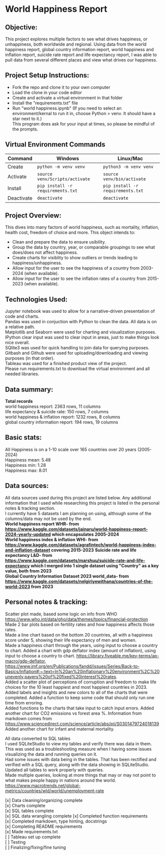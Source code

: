 # World Happiness Report
## Objective:
This project explores multiple factors to see what drives happiness, or unhappiness, both worldwide and regional. Using data from the world happiness report, global country information report, world happiness and inflation report, suicide rate report and life expectancy report, I was able to pull data from several different places and view what drives our happiness.  


## Project Setup Instructions:
+ Fork the repo and clone it to your own computer
+ Load the clone in your code editor
+ Create and activate a virtual environment in that folder
+ Install the "requirements.txt" file
+ Run "world happiness.ipynb"
(If you need to select an environment/kernal to run it in, choose Python > venv. It should have a star next to it.)  
This program does ask for your input at times, so please be mindful of the prompts.  

## Virtual Environment Commands 
| **Command** |           **Windows**                 |            **Linux/Mac**             | 
| ----------  | ------------------------------------- | ------------------------------------ |
|  Create     |    `python -m venv venv`              |   `python3 -m venv venv`             |
|  Activate   |    `source venv/Scripts/activate`     |   `source venv/bin/activate`         |
|  Install    |    `pip install -r requirements.txt`  |   `pip install -r requirements.txt`  |
|  Deactivate |    `deactivate`                       |   `deactivate`                       |


## Project Overview:
This dives into many factors of world happiness, such as mortality, inflation, health cost, freedom of choice and more. 
This object intends to:  
+ Clean and prepare the data to ensure usibility.
+ Group the data by country, year, or comparable groupings to see what does/does not affect happiness.
+ Create charts for visiblity to show outliers or trends leading to happiness/unhappiness.
+ Allow input for the user to see the happiness of a country from 2003-2024 (when available).
+ Allow input for the user to see the inflation rates of a country from 2015-2023 (when available).


## Technologies Used:
Jupyter notebook was used to allow for a narrative-driven presentation of code and charts.  
Pandas was used in conjuction with Python to clean the data. All data is on a relative path.    
Matplotlib and Seaborn were used for charting and visualization purposes.  
IPython clear input was used to clear input in areas, just to make things look nice overall.  
SQlite3 was used for quick handling to join data for querying purposes.  
Gitbash and Github were used for uploading/downloading and viewing purposes (in that order).  
Tableau was used for a finished product view of the project.  
Please run requirements.txt to download the virtual environment and all needed libraries.  


<!-- The world happiness report includes: 
Year
Country Name
Life Ladder (happiness) 
Log GDP per capita 
Social support 
Healthy life expectancy at birth 
Freedom to make life choices 
Generosity 
Perceptions of corruption 






The world happiness index & inflation report includes: Country, Year (2015-2023), Headline Consumer Price Inflation, Energy Consumer Price Inflation, Food Consumer Price Inflation, Official Core Consumer Price Inflation, Producer Price Inflation, GDP deflator Index growth rate, Continent/Region, Score (happiness), GDP per Capita, Social support, Healthy life expectancy at birth, Freedom to make life choices, Generosity, Perceptions of corruption.  
Suicide rate: Country, GDP per capita, Suicide rate (from 2023).  
Life expectancy: Country, Life Expectancy (years) - Men, Life Expectancy (years) - Women, Happiness Score, Fertility Rate (births per woman) (from 2023).  
Global country information dataset: Country, Density, Abbreviation, Agricultural Land( %), Land Area(Km2), Armed Forces size, Birth Rate, Calling Code, Capital/Major City, Co2-Emissions, CPI, CPI Change (%), Currency-Code, Fertility Rate, Forested Area (%), Gasoline Price, GDP, Gross primary education enrollment (%), Gross tertiary education enrollment (%), Infant mortality, Largest city, Life expectancy, Maternal mortality ratio, Minimum wage, Official language, Out of pocket health expenditure, Physicians per thousand, Population, Population: Labor force participation (%), Population: Labor force participation (%), Total tax rate, Unemployment rate, Urban_population, Latitude, Longitude.   -->

## Data summary:
**Total records**  
world happiness report: 2363 rows, 11 columns  
life expectancy & suicide rate: 150 rows, 7 columns  
world happiness & inflation report: 1232 rows, 8 columns    
global country information report: 194 rows, 19 columns  

## Basic stats:
All Happiness is on a 1-10 scale over 165 countries over 20 years (2005-2024)  
Happiness mean: 5.48   
Happiness min: 1.28   
Happiness max: 8.01   


## Data sources:
All data sources used during this project are listed below.  Any additional information that I used while researching this project is listed in the personal notes & tracking section.  
I currently have 5 datasets I am planning on using, although some of the columns/data may not be used by the end.   
**World happiness report WHR- from https://www.kaggle.com/datasets/jainaru/world-happiness-report-2024-yearly-updated which encapsulates 2005-2024**\
**World happiness index & inflation WHI- from https://www.kaggle.com/datasets/agrafintech/world-happiness-index-and-inflation-dataset covering 2015-2023**
**Suicide rate and life expectancy L&D- from https://www.kaggle.com/datasets/marshuu/suicide-rate-and-life-expectancy which I merged into 1 single dataset using "Country" as a key value, both from 2023**\
**Global Country Information Dataset 2023 world_data- from https://www.kaggle.com/datasets/nelgiriyewithana/countries-of-the-world-2023 from 2023**



## Personal notes & tracking:
Scatter plot made, based some logic on info from WHO https://www.who.int/data/gho/data/themes/topics/financial-protection  
Made 2 bar plots based on fertility rates and how happiness affects those rates.  
Made a line chart based on the bottom 20 countries, all with a happiness score under 5, showing their life expectancy of men and women.   
Made a happiness chart through the years, using input to choose a country to chart. 
Added a chart with gdp deflator index (amount of inflation), using input to choose a country to chart.  https://library.fiveable.me/key-terms/ap-macro/gdp-deflator, https://www.imf.org/en/Publications/fandd/issues/Series/Back-to-Basics/Inflation#:~:text=In%20an%20inflationary%20environment%2C%20unevenly,payers%20of%20fixed%20interest%20rates.  
Added a scatter plot of perceptions of corruption and freedom to make life choices for the 10 least happiest and most happiest countries in 2023.  
Added labels and insights and new colors to all of the charts that were completed.
Added a function to keep some code that should only run one time from erroring.  
Added functions to the charts that take input to catch input errors.
Added another chart for CO2 emissions vs forest area %. Information from markdown comes from https://www.sciencedirect.com/science/article/abs/pii/S0301479724018139  
Added another chart for infant and maternal mortality.

All data converted to SQL tables  
I used SQLiteStudio to view my tables and verify there was data in them. This was used as a troubleshooting measure when I having some issues visualizing the data and running queries on it.   
Had some issues with data being in the tables. That has been rectified and verified with a SQL query, along with the data showing in SQLiteStudio.   
Updated all tables to work properly with queries.  
Made multiple queries, looking at more things that may or may not point to what makes people happy in nations around the world.  
https://www.macrotrends.net/global-metrics/countries/wld/world/unemployment-rate   


[x] Data cleaning/organizing complete   
[x] Charts complete  
[x] SQL tables complete    
[x] SQL data wrangling complete 
[x] Completed function requirements  
[x] Completed markdown, type hinting, docstrings  
[x] Completing README requirements  
[x] Made requirements.txt  
[ ] Tableau set up complete  
[ ] Testing  
[ ] Finalizing/fixing/fine tuning  
